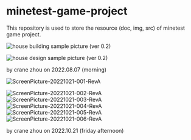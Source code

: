 # minetest-game-project
This repository is used to store the resource (doc, img, src) of minetest game project.

![house building sample picture (ver 0.2)](https://user-images.githubusercontent.com/12148806/183269053-e03ce2e6-b094-40a1-9241-109f14fc5608.png "Sample Building in minetest Game")   

![house design sample picture (ver 0.2)](https://user-images.githubusercontent.com/12148806/183269064-09d7b58f-74f8-403a-b7fd-e26ffb66798e.png "Sample Design in minetest Game")

by crane zhou on 2022.08.07 (morning)

![ScreenPicture-20221021-001-RevA](https://user-images.githubusercontent.com/12148806/197146564-23621c13-4aee-4dba-ba2c-fc732c8ceb49.png "Milesone 1 ScreenPicture:Sample Building in minetest Game")

![ScreenPicture-20221021-002-RevA](https://user-images.githubusercontent.com/12148806/197146779-818e8e20-2220-4962-b6c3-73000b68f1b1.png)
![ScreenPicture-20221021-003-RevA](https://user-images.githubusercontent.com/12148806/197146802-5ce5f5de-af49-4d52-9f72-be1ab3d49796.png)
![ScreenPicture-20221021-004-RevA](https://user-images.githubusercontent.com/12148806/197146826-9b5ab383-3ca1-4e81-b405-becbbdd14f22.png)
![ScreenPicture-20221021-005-RevA](https://user-images.githubusercontent.com/12148806/197146846-38b04b60-131d-4fab-bc77-b1f62c69d55b.png)
![ScreenPicture-20221021-006-RevA](https://user-images.githubusercontent.com/12148806/197146868-adb3719c-7f8e-4cc6-9eac-4ae84f4a4c85.png)

by crane zhou on 2022.10.21 (friday afternoon)
